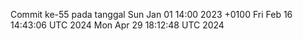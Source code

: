 Commit ke-55 pada tanggal Sun Jan 01 14:00 2023 +0100
Fri Feb 16 14:43:06 UTC 2024
Mon Apr 29 18:12:48 UTC 2024
